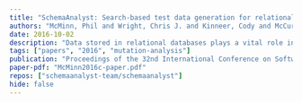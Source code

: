 ```yaml
---
title: "SchemaAnalyst: Search-based test data generation for relational database schemas"
authors: "McMinn, Phil and Wright, Chris J. and Kinneer, Cody and McCurdy, Colton J. and Camara, Michael and Kapfhammer, Gregory M."
date: 2016-10-02
description: "Data stored in relational databases plays a vital role in many aspects of society. When this data is incorrect, the services that depend on it may be compromised. The database schema is the artefact responsible for maintaining the integrity of stored data. Because of its critical function, the proper testing of the database schema is a task of great importance. Employing a search-based approach to generate high-quality test data for database schemas, SchemaAnalyst is a tool that supports testing this key software component. This presented tool is extensible and includes both an evaluation framework for assessing the quality of the generated tests and full-featured documentation. In addition to describing the design and implementation of SchemaAnalyst and overviewing its efficiency and effectiveness, this paper coincides with the tool’s public release, thereby enhancing practitioners’ ability to test relational database schemas."
tags: ["papers", "2016", "mutation-analysis"]
publication: "Proceedings of the 32nd International Conference on Software Maintenance and Evolution 2016, Raleigh, NC"
paper-pdf: "McMinn2016c-paper.pdf"
repos: ["schemaanalyst-team/schemaanalyst"]
hide: false
---
```

